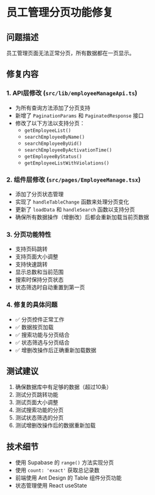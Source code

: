 # 员工管理分页功能修复

## 问题描述
员工管理页面无法正常分页，所有数据都在一页显示。

## 修复内容

### 1. API层修改 (`src/lib/employeeManageApi.ts`)
- 为所有查询方法添加了分页支持
- 新增了 `PaginationParams` 和 `PaginatedResponse` 接口
- 修改了以下方法以支持分页：
  - `getEmployeeList()`
  - `searchEmployeeByName()`
  - `searchEmployeeByUid()`
  - `searchEmployeeByActivationTime()`
  - `getEmployeeByStatus()`
  - `getEmployeeListWithViolations()`

### 2. 组件层修改 (`src/pages/EmployeeManage.tsx`)
- 添加了分页状态管理
- 实现了 `handleTableChange` 函数来处理分页变化
- 更新了 `loadData` 和 `handleSearch` 函数以支持分页
- 确保所有数据操作（增删改）后都会重新加载当前页数据

### 3. 分页功能特性
- 支持页码跳转
- 支持页面大小调整
- 支持快速跳转
- 显示总数和当前范围
- 搜索时保持分页状态
- 状态筛选时自动重置到第一页

### 4. 修复的具体问题
- ✅ 分页控件正常工作
- ✅ 数据按页加载
- ✅ 搜索功能与分页结合
- ✅ 状态筛选与分页结合
- ✅ 增删改操作后正确重新加载数据

## 测试建议
1. 确保数据库中有足够的数据（超过10条）
2. 测试分页跳转功能
3. 测试页面大小调整
4. 测试搜索功能的分页
5. 测试状态筛选的分页
6. 测试增删改操作后的数据重新加载

## 技术细节
- 使用 Supabase 的 `range()` 方法实现分页
- 使用 `count: 'exact'` 获取总记录数
- 前端使用 Ant Design 的 Table 组件分页功能
- 状态管理使用 React useState 